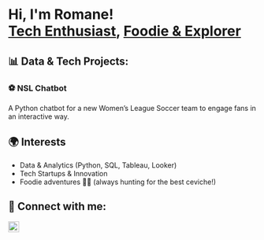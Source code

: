 <h1>Hi, I'm Romane! <br/>
<a href="https://github.com/romanegirardville"></a>
<a href="https://www.linkedin.com/in/romane-lucas-girardville/">Tech Enthusiast</a>, 
<a href="#">Foodie & Explorer</a></h1>

<h2>📊 Data & Tech Projects:</h2>

<h3>⚽ NSL Chatbot</h3>  
<p>A Python chatbot for a new Women’s League Soccer team to engage fans in an interactive way.</p>

<h2>🌍 Interests</h2>

- Data & Analytics (Python, SQL, Tableau, Looker)  
- Tech Startups & Innovation
- Foodie adventures 🍣🥗 (always hunting for the best ceviche!)  

<h2> 🤳 Connect with me:</h2>

[<img align="left" alt="Romane | LinkedIn" width="22px" src="https://cdn.jsdelivr.net/npm/simple-icons@v3/icons/linkedin.svg" />][linkedin]

[linkedin]: https://www.linkedin.com/in/romane-lucas-girardville/


<!--
**romanegirardville/romanegirardville** is a ✨ _special_ ✨ repository because its `README.md` (this file) appears on your GitHub profile.

Some ideas you can add:
- 🔭 I’m currently working on: [project name]
- 🌱 I’m currently learning: [new skill/tool]
- 👯 I’m looking to collaborate on: [data/tech projects]
- 💬 Ask me about: data analytics, startups, living abroad
- ⚡ Fun fact: I’ve lived in France, Canada, Senegal, and Turkey 🌍
-->
